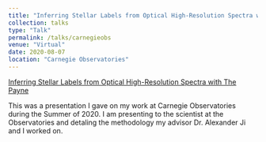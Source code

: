 ```yaml
---
title: "Inferring Stellar Labels from Optical High-Resolution Spectra with The Payne"
collection: talks
type: "Talk"
permalink: /talks/carnegieobs
venue: "Virtual"
date: 2020-08-07
location: "Carnegie Observatories"
---
```

[Inferring Stellar Labels from Optical High-Resolution Spectra with The Payne](https://www.youtube.com/watch?v=4k2irw01ycQ)

This was a presentation I gave on my work at Carnegie Observatories during the Summer of 2020. I am presenting to the scientist at the Observatories and detaling the methodology my advisor Dr. Alexander Ji and I worked on.
